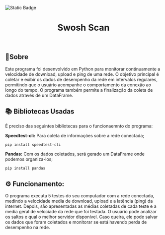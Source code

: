 ![Static Badge](https://img.shields.io/badge/Em%20Desenvolvimento-maker?style=for-the-badge&color=orange)

<div align="center">
  <h1> Swosh Scan </h1>
</div>
<br>

<h2>📄Sobre</h2>

<p>Este programa foi desenvolvido em Python para monitorar continuamente a velocidade de download, upload e ping de uma rede. O objetivo principal é coletar e exibir os dados de desempenho da rede em intervalos regulares, permitindo que o usuário acompanhe o comportamento da conexão ao longo do tempo. O programa também permite a finalização da coleta de dados através de um DataFrame.</p>

<h2>📚 Bibliotecas Usadas</h2>

<p>É preciso das seguintes bibliotecas para o funcionaemnto do programa:</p>

<p><strong>Speedtest-cli:</strong> Para coleta de informações sobre a rede conectada;</p>

```bash
pip install speedtest-cli
```
<p><strong>Pandas:</strong> Com os dados coletados, será gerado um DataFrame onde podemos organiza-los;</p>

```bash
pip install pandas
```

<h2>⚙️ Funcionamento: </h2>

<p>
  O programa executa 5 testes do seu computador com a rede conectada, medindo a velocidade media de download, upload e a latência (ping) da internet.
  Depois, são apresentadas as médias coletadas de cada teste e a media geral de velociade da rede que foi testada.
  O usuário pode analizar os saltos e qual o melhor servidor disponível. Caso queira, ele pode salvar os dados que foram coletados e monitorar se está havendo perda de desempenho na rede.
</p>
